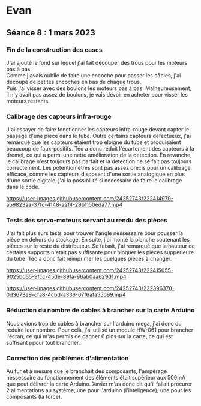 # Evan

## Séance 8 : 1 mars 2023

### Fin de la construction des cases

J'ai ajouté le fond sur lequel j'ai fait découper des trous pour les moteurs pas à pas.  
Comme j'avais oublié de faire une encoche pour passer les câbles, j'ai découpé de petites encoches en bas de chaque trous.  
Puis j'ai visser avec des boulons les moteurs pas à pas. 
Malheureusement, il n'y avait pas assez de boulons, je vais devoir en acheter pour visser les moteurs restants.

### Calibrage des capteurs infra-rouge

J'ai essayer de faire fonctionner les capteurs infra-rouge devant capter le passage d'une pièce dans le tube.
Outre certains capteurs defectueux, j'ai remarqué que les capteurs étaient trop éloigné du tube et produisaient beaucoup de faux-positifs.
Téo a donc réduit l'écartement des capteurs à la dremel, ce qui a permi une nette amélioration de la detection.
En revanche, le calibrage n'est toujours pas parfait et la detection ne se fait pas toujours correctement.
Les potentiomètres sont pas assez precis pour un calibrage efficace, comme les capteurs disposent d'une sortie analogique en plus d'une sortie digitale, j'ai la possibilité si necessaire de faire le calibrage dans le code.

https://user-images.githubusercontent.com/24252743/222414979-ab9823aa-37fc-4148-a2f4-29b1150eda77.mp4

### Tests des servo-moteurs servant au rendu des pièces

J'ai fait plusieurs tests pour trouver l'angle nessessaire pour pousser la pièce en dehors du stockage.
En suite, j'ai monté la planche soutenant les pièces sur le reste du distributeur.
Se faisait, j'ai remarqué que la hauteur de certains supports n'etait pas suffisante pour bloquer les pièces supperieure du tube.
Téo a donc fait réimprimer les quelques pièces à changer.

https://user-images.githubusercontent.com/24252743/222415055-9025bd55-9fcc-45de-89fa-96ab0aa629d1.mp4

https://user-images.githubusercontent.com/24252743/222396370-0d3673e9-cfa8-4cbd-a336-67f6afa55b99.mp4

### Réduction du nombre de cables à brancher sur la carte Arduino

Nous avions trop de cables à brancher sur l'arduino mega, j'ai donc du réduire leur nombre.
Pour celà, j'ai utilisé un module HW-061 pour brancher l'écran, ce qui m'as permis de gagner 6 pins sur la carte, ce qui est suffisant ppour tout brancher.

### Correction des problèmes d'alimentation

Au fur et à mesure que je branchait des composants, l'ampérage nessessaire au fonctionnement des éléments était supérieur aux 500mA que peut délivrer la carte Arduino.
Xavier m'as donc dit qu'il fallait procurer 2 alimentations au système, une pour l'arduino (l'inteligence), une pour les composants (la force).
